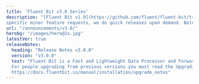 ```yaml
---
title: 'Fluent Bit v3.0 Series'
description: "[Fluent Bit v1.9](https://github.com/fluent/fluent-bit/tree/master) is the new **stable branch** for production usage. Based on bug reports or
specific minor feature requests, we do quick releases upon demand. Below is a list of the notes for each version."
url: "/announcements/v3.0/"
herobg: "/images/hero@2x.jpg"
latestVer: true
releaseNotes:
  heading: "Release Notes v3.0.0"
  version: "v3.0.0"
  text: "Fluent Bit is a Fast and Lightweight Data Processor and Forwarder for Linux, BSD and OSX. We are proud to announce the availability of Fluent Bit v1.9.9. <br>
  For people upgrading from previous versions you must read the Upgrading Notes section of our documentation:
  https://docs.fluentbit.io/manual/installation/upgrade_notes"
---
```


